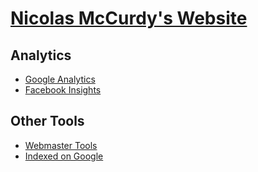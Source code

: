 # [Nicolas McCurdy's Website](http://thenickperson.github.io/)

## Analytics
- [Google Analytics](https://www.google.com/analytics)
- [Facebook Insights](https://www.facebook.com/insights)

## Other Tools
- [Webmaster Tools](https://www.google.com/webmasters/tools)
- [Indexed on Google](http://www.google.com/search?q=site%3Athenickperson.com)
